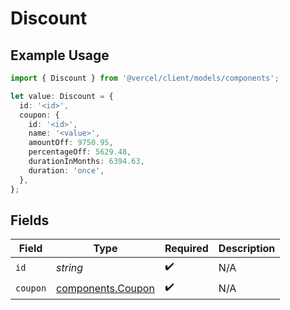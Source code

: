 # Discount

## Example Usage

```typescript
import { Discount } from '@vercel/client/models/components';

let value: Discount = {
  id: '<id>',
  coupon: {
    id: '<id>',
    name: '<value>',
    amountOff: 9750.95,
    percentageOff: 5629.48,
    durationInMonths: 6394.63,
    duration: 'once',
  },
};
```

## Fields

| Field    | Type                                                   | Required           | Description |
| -------- | ------------------------------------------------------ | ------------------ | ----------- |
| `id`     | _string_                                               | :heavy_check_mark: | N/A         |
| `coupon` | [components.Coupon](../../models/components/coupon.md) | :heavy_check_mark: | N/A         |
